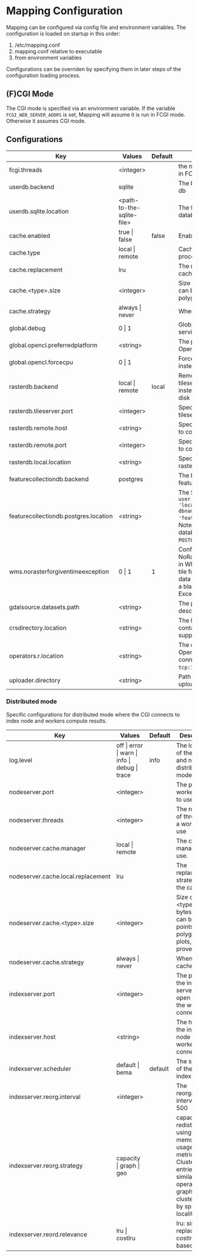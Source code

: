 # Mapping Configuration
Mapping can be configured via config file and environment variables. The configuration is loaded on startup in this order:
1. /etc/mapping.conf
2. mapping.conf relative to executable
3. from environment variables

Configurations can be overriden by specifying them in later steps of the configuration loading process.

## (F)CGI Mode
The CGI mode is specified via an environment variable. If the variable `FCGI_WEB_SERVER_ADDRS` is set, Mapping will assume it is run in FCGI mode. Otherwise it assumes CGI mode.


## Configurations
| Key        | Values           | Default | Description  |
| ------------- |-------------| -----| ----- |
| fcgi.threads      | \<integer\> | |the number of threads to spawn in FCGI mode |
| userdb.backend      | sqlite      | |   The backend to use for the user db |
| userdb.sqlite.location | \<path-to-the-sqlite-file\> || The file path where the sqlite database is stored |
| cache.enabled | true \| false     | false |Enable/Disable cache |
| cache.type | local \| remote | |Cache either inside (F)CGI process or use remote cache |
| cache.replacement | lru | |The replacement strategy of the cache |
| cache.\<type\>.size | \<integer\> | |Size of \<type\> in bytes. \<type\> can be raster, points, lines, polygons, plots, provenance |
| cache.strategy | always \| never | |When to cache |
| global.debug | 0 \| 1 | |Global debug flag e.g. used in services |
| global.opencl.preferredplatform | \<string\> | |The preferred platform for OpenCL |
| global.opencl.forcecpu | 0 \| 1 | |Force OpenCL to use the CPU instead of GPU |
| rasterdb.backend | local \| remote | local | Remote specifies to use a tileserver to fetch raster tiles instead of loading them from disk |
| rasterdb.tileserver.port | \<integer\> | | Specify the port for starting the tileserver. |
| rasterdb.remote.host | \<string\> | | Specify the host of the tileserver to connect to. |
| rasterdb.remote.port | \<integer\> | | Specify the port of the tileserver to connect to. |
| rasterdb.local.location | \<string\> | | Specify the location for the *local* rasterdb to use for storing data. |
| featurecollectiondb.backend | postgres | | The backend for the featurecollectiondb |
| featurecollectiondb.postgres.location | \<string\> || The SQL connection string e.g. `user = 'user' host = 'localhost' password = 'pass' dbname = 'featurecollectiondb_test'`. Note that the corresponding database needs to have the `POSTGIS` extension installed |
| wms.norasterforgiventimeexception | 0 \| 1 | 1 | Configures the handling of NoRasterForGivenTimeException in WMS. If set to 0, a requested tile for a raster where there is no data for the given time results in a blank tile. If it is set to 1, the Exception is thrown.
| gdalsource.datasets.path | \<string\> | | The path to the JSON data set descriptions for the GDALSource |
| crsdirectory.location | \<string\> | | The location of the file containing the definitions of the supported CRS |
| operators.r.location |\<string\> || The connection string for the R-Operator to use when connecting to the rserver. e.g. `tcp:127.0.0.1:20200`. |
| uploader.directory | \<string\> | | Path to the directory where the uploader stores the files. |

### Distributed mode
Specific configurations for distributed mode where the CGI connects to index node and workers compute results.

| Key        | Values           | Default | Description  |
| ------------- |-------------| -----| ----- |
| log.level | off \| error \| warn \| info \| debug \| trace | info | The log level of the index and nodes in distributed mode. |
| nodeserver.port | \<integer\> | | The port for a worker node to use |
| nodeserver.threads | \<integer\> | | The number of threads for a worker to use |
| nodeserver.cache.manager | local \| remote | | The cache manager to use.
| nodeserver.cache.local.replacement | lru | |The replacement strategy of the cache |
| nodeserver.cache.\<type\>.size | \<integer\> | |Size of \<type\> in bytes. \<type\> can be raster, points, lines, polygons, plots, provenance |
| nodeserver.cache.strategy | always \| never | |When to cache |
| indexserver.port |\<integer\> || The port for the index server to open and for the workers to connect to |
| indexserver.host | \<string\> || The host of the index node for the workers to connect to. |
| indexserver.scheduler | default \| bema | default | The scheduler of the indexserver |
| indexserver.reorg.interval | \<integer\> | | The reorganization interval e.g. 500 |
| indexserver.reorg.strategy | capacity \| graph \| geo | |  capacity: redistribute using memory-usage as metric, graph: Cluster entries by similar operator-graphs, cluster entries by spatial locality |
| indexserver.reord.relevance | lru \| costlru | | lru: simple lru replacement, costlru: cost-based lru
 


